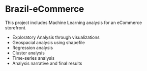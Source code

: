 # Brazil-eCommerce
This project includes Machine Learning analysis for an eCommerce storefront. 
- Exploratory Analysis through visualizations
- Geospacial analysis using shapefile
- Regression analysis
- Cluster analysis
- Time-series analysis
- Analysis narrative and final results
